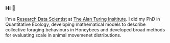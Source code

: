 ### Hi 👋

I'm a [Research Data Scientist](https://www.turing.ac.uk/sites/default/files/2018-08/da-rse_job_description.pdf) at [The Alan Turing Insititute](https://www.turing.ac.uk/). I did my PhD in Quantitative Ecology, developing mathematical models to describe collective foraging behaviours in Honeybees and developed broad methods for evaluating scale in animal movemenet distributions.
